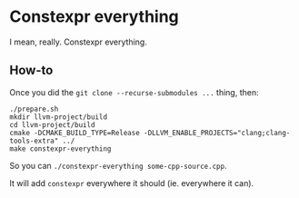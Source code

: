 # Constexpr everything

I mean, really. Constexpr everything.

## How-to

Once you did the `git clone --recurse-submodules ...` thing, then:

```
./prepare.sh
mkdir llvm-project/build
cd llvm-project/build
cmake -DCMAKE_BUILD_TYPE=Release -DLLVM_ENABLE_PROJECTS="clang;clang-tools-extra" ../
make constexpr-everything
```

So you can `./constexpr-everything some-cpp-source.cpp`.

It will add `constexpr` everywhere it should (ie. everywhere it can).
